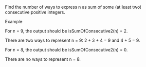 Find the number of ways to express n as sum of some (at least two) consecutive positive integers.

Example

For n = 9, the output should be
isSumOfConsecutive2(n) = 2.

There are two ways to represent n = 9: 2 + 3 + 4 = 9 and 4 + 5 = 9.

For n = 8, the output should be
isSumOfConsecutive2(n) = 0.

There are no ways to represent n = 8.